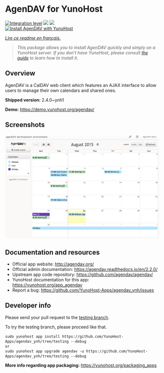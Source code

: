 <!--
N.B.: This README was automatically generated by https://github.com/YunoHost/apps/tree/master/tools/README-generator
It shall NOT be edited by hand.
-->

# AgenDAV for YunoHost

[![Integration level](https://dash.yunohost.org/integration/agendav.svg)](https://dash.yunohost.org/appci/app/agendav) ![](https://ci-apps.yunohost.org/ci/badges/agendav.status.svg) ![](https://ci-apps.yunohost.org/ci/badges/agendav.maintain.svg)  
[![Install AgenDAV with YunoHost](https://install-app.yunohost.org/install-with-yunohost.svg)](https://install-app.yunohost.org/?app=agendav)

*[Lire ce readme en français.](./README_fr.md)*

> *This package allows you to install AgenDAV quickly and simply on a YunoHost server.
If you don't have YunoHost, please consult [the guide](https://yunohost.org/#/install) to learn how to install it.*

## Overview

AgenDAV is a CalDAV web client which features an AJAX interface to allow users to manage their own calendars and shared ones.

**Shipped version:** 2.4.0~ynh1

**Demo:** https://demo.yunohost.org/agendav/

## Screenshots

![](./doc/screenshots/screenshot.png)

## Documentation and resources

* Official app website: http://agendav.org/
* Official admin documentation: https://agendav.readthedocs.io/en/2.2.0/
* Upstream app code repository: https://github.com/agendav/agendav/
* YunoHost documentation for this app: https://yunohost.org/app_agendav
* Report a bug: https://github.com/YunoHost-Apps/agendav_ynh/issues

## Developer info

Please send your pull request to the [testing branch](https://github.com/YunoHost-Apps/agendav_ynh/tree/testing).

To try the testing branch, please proceed like that.
```
sudo yunohost app install https://github.com/YunoHost-Apps/agendav_ynh/tree/testing --debug
or
sudo yunohost app upgrade agendav -u https://github.com/YunoHost-Apps/agendav_ynh/tree/testing --debug
```

**More info regarding app packaging:** https://yunohost.org/packaging_apps